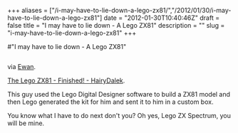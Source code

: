 +++
aliases = ["/i-may-have-to-lie-down-a-lego-zx81/","/2012/01/30/i-may-have-to-lie-down-a-lego-zx81"]
date = "2012-01-30T10:40:46Z"
draft = false
title = "I may have to lie down - A Lego ZX81"
description = ""
slug = "i-may-have-to-lie-down-a-lego-zx81"
+++

#"I may have to lie down - A Lego ZX81"

<p style="text-align: center;"><a href="http://hairydalek.posterous.com/the-lego-zx81-finished"><img src='https://s3-eu-west-1.amazonaws.com/conoroneill.net/wp-content/uploads/2012/01/6754602045_e1a26420ae.jpg' alt='' /></a></p>
via <a href="http://www.ewanspence.com/blog/2012/01/30/the-lego-zx81/">Ewan</a>.

<a href="http://hairydalek.posterous.com/the-lego-zx81-finished">The Lego ZX81 - Finished! - HairyDalek</a>.

This guy used the Lego Digital Designer software to build a ZX81 model and then Lego generated the kit for him and sent it to him in a custom box.

You know what I have to do next don't you? Oh yes, Lego ZX Spectrum, you will be mine.

&nbsp;